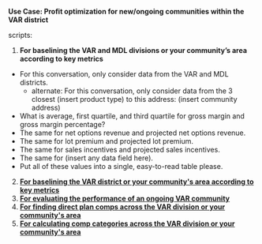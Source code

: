 **Use Case: Profit optimization for new/ongoing communities within the VAR district** 


scripts:

1. **For baselining the VAR and MDL divisions or your community’s area according to key metrics**
  - For this conversation, only consider data from the VAR and MDL districts.
    - alternate: For this conversation, only consider data from the 3 closest (insert product type) to this address: (insert community address)
  - What is average, first quartile, and third quartile for gross margin and gross margin percentage?
  - The same for net options revenue and projected net options revenue.
  - The same for lot premium and projected lot premium. 
  - The same for sales incentives and projected sales incentives. 
  - The same for (insert any data field here).
  - Put all of these values into a single, easy-to-read table please.

2. [**For baselining the VAR district or your community's area according to key metrics**](https://docs.google.com/document/d/1KYP0W4xpkch-Lf5mbT-FOQZkR0PY3IWiqeZE3KHtH4c/edit?tab=t.0)
3. [**For evaluating the performance of an ongoing VAR community**](https://docs.google.com/document/d/1xROW_JE5q9MjEkAmstbF2SuFt4SDkXgxHEZF6hjipEw/edit?tab=t.0)
4. [**For finding direct plan comps across the VAR division or your community's area**](https://docs.google.com/document/d/1Lk_21aewrUIGQ80AqBv-WKs7nbMsagUxv3QJP3ncyDQ/edit?tab=t.0) 
5. [**For calculating comp categories across the VAR division or your community's area**](https://docs.google.com/document/d/1mkfDYsNBJmSLuk5gv2A9qKtlS8l1K6-HlBveYS4JYbg/edit?tab=t.0)

